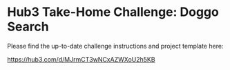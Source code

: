 # Hub3 Take-Home Challenge: Doggo Search

Please find the up-to-date challenge instructions and project template here:

https://hub3.com/d/MJrmCT3wNCxAZWXoU2h5KB
